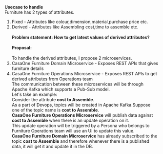 **Usecase to handle**
<br/> Furniture has 2 types of attributes.
1) Fixed - Attributes like colour,dimension,material,purchase price etc.
2) Derived - Attributes like Assembling cost,time to assemble etc.<br/>
<br/>**Problem statement: How to get latest values of derived attributes?**<br/>
<br/>**Proposal:**<br/>
<br/>To handle the derived attributes, I propose 2 microservices.<br/>
1) CasaOne Furniture Domain Microservice - Exposes REST APIs that gives furniture details<br/>
2) CasaOne Furniture Operations Microservice - Exposes REST APIs to get derived attributes from Operations team<br/>
The communication between these microservices will be through Apache Kafka which supports a Pub-Sub model.
<br/>Let's take an example:<br/>
Consider the attribute **cost to Assemble**.<br/>
As a part of Devops, topics will be created in Apache Kafka.Suppose one of the topic name is **cost to Assemble**.<br/>
**CasaOne Furniture Operations Microservice** will publish data against **cost to Assemble** when there is an update operation on it.<br/>
This update operation will be triggered by a Persona who belongs to Furniture Operations team will use an UI to update this value.<br/>
**CasaOne Furniture Domain Microservice** has already subscribed to the topic **cost to Assemble** and therefore whenever there is a published data, it will get it and update it in the DB.



